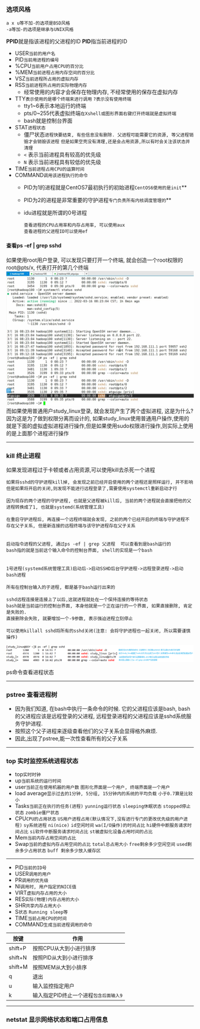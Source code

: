 ### 选项风格
    a x u等不加-的选项是BSD风格
    -a等加-的选项是继承与UNIX风格
    
**PPID**就是指该进程的父进程的ID
**PID**指当前进程的ID
- USER`当前的用户名`
- PID`当前用进程的编号`
- %CPU`当前用户占用CPU的百分比`
- %MEM`当前进程占用内存空间的百分比`
- VSZ`当前进程所占用的虚拟内存`
- RSS`当前进程所占用的实际物理内存`
  - 经常使用的内容才会保存在物理内存, 不经常使用的保存在虚拟内存
- TTY`表示使用的是哪个终端来进行调用` `?表示没有使用终端`
  - tty1~6表示本地运行的终端
  - pts/0~255代表虚拟终端`在Xshell或图形界面右键打开终端就是虚拟终端`
  - bash就是控制台界面
- STAT`进程状态`
  - 僵尸状态`进程快要结束, 有些信息没有删除. 父进程可能需要它的资源, 等父进程销毁才会销毁该进程` `但是如果空壳没有清理,还是会占用资源,所以有时会关注该状态并清理`
  - `<` 表示当前进程具有较高的优先级
  - `N` 表示当前进程具有较低的优先级
- TIME`当前进程占用CPU的运算时间`
- COMMAND`调用该进程执行的命令`
  - PID为1的进程就是CentOS7最初执行的初始进程`CentOS6使用的是init`**
  - PID为2的进程是非常重要的守护进程`专门负责所有内核调度管理的`**
  - idu进程就是所谓的0号进程


        查看进程的CPU占用率和内存占用率, 可以使用aux
        查看进程的父进程ID可以使用ef
#### 查看ps -ef | grep sshd
如果使用root用户登录, 可以发现只要打开一个终端, 就会创造一个root权限的root@pts/x, 代表打开的第几个终端
![imag](Snipaste_2023-10-03_17-58-06.png)
而如果使用普通用户study_linux登录, 就会发现产生了两个虚拟进程, 这是为什么?\
因为这是为了做到权限分离而设计的, 如果study_linux使用普通用户操作,使用的就是下面的虚拟虚拟进程进行操作,但是如果使用sudo权限进行操作,则实际上使用的是上面那个进程进行操作

---
### kill 终止进程
如果发现进程过于卡顿或者占用资源,可以使用kill去杀死一个进程

    如果将sshd的守护进程kill掉, 会发现之前已经开启使用的两个进程还是照样运行, 并不影响
    但是如果将开启的关闭,则发现不能进行远程登录了,需要使用systemctl重新启动才行

    因为现存的两个进程的守护进程, 也就是父进程被kill后, 当前的两个进程就会直接把他的父进程转换成了1, 也就是systemd(系统管理工具)

    在重启守护进程后, 再连接一个远程终端就会发现, 之前的两个已经开启的终端与守护进程不存在父子关系, 但是新连接的远程终端与该守护进程存在父子关系
    

    启动指令进程的父进程, 通过ps -ef | grep 父进程  可以查看到是bash运行的
    bash指的就是当前这个输入命令的控制台界面, shell的实现是一个bash


    1号进程(systemd系统管理工具)启动后->启动SSHD后台守护进程->远程登录进程->启动bash进程

    所有在控制台输入的子进程, 都是基于bash运行出来的

    sshd远程连接是连接上了以后,这就进程就处在一个保持连接的等待状态
    bash就是当前运行的控制台界面, 本身他就是一个正在运行的一个界面, 如果直接删除, 肯定是失败的.
    直接删除会失败, 就要增加一个-9参数, 表示强迫进程立刻停止

    可以使用killall sshd将所有的sshd关闭(注意: 会将守护进程也一起关闭, 所以需要谨慎操作)
    

![imag](Snipaste_2023-10-04_16-47-45.png)

ps命令查看进程状态

---
### pstree 查看进程树
- 因为我们知道, 在bash中执行一条命令的时候. 它的父进程应该是bash, bash的父进程应该是远程登录的父进程, 远程登录进程的父进程应该是sshd系统服务守护进程.
- 按照这个父子进程来逐级查看他们的父子关系会显得格外麻烦.
- 因此,出现了pstree,能一次性查看所有的父子关系

---
### top 实时监控系统进程状态
- top`实时时钟`
- up`当前系统的运行时间`
- user`当前正在使用机器的用户数` `图形化界面是一个用户, 终端界面是一个用户`
- load average`显示过去的1分钟, 5分组, 15分钟内的系统的平均负载` `小于0.7算是比较小`
- Tasks`当前正在执行的任务(进程)` `yunning运行状态` `sleeping休眠状态` `stopped停止状态` `zombie僵尸状态`
- CPU`CPU的占用状态` `US用户进程占用(默认情况下,没有进行专门的更改优先级的用户进程)` `sy系统进程` `ni(nice)` `id空闲时间` `wa(I/O操作)的时间占比` `hi硬件中断服务请求时间占比` `si软件中断服务请求时间占比` `st被虚拟化设备占用时间的占比`
- Mem`当前内存占用空间的占比`
- Swap`当前的虚拟内存占用空间的占比` `total总占用大小` `free剩余多少空闲空间` `used剩余多少占用状态` `buff 剩余多少放入缓存区`

---
- PID`当前的ID号`
- USER`调用的用户`
- PR`调用的优先级`
- NI`调用时, 用户指定的NICE值`
- VIRT`虚拟内存占用的大小`
- RES`实际(物理)内存占用的大小`
- SHR`共享内存占用大小`
- S`状态` `Running sleep等`
- TIME`当前占用CPU的时间`
- COMMAND`生成当前进程调用的命令`

|按键|作用|
|---|---|
|shift+P|按照CPU从大到小进行排序|
|shift+N|按照PID从大到小进行排序|
|shift+M|按照MEM从大到小排序|
|q|退出|
|u|输入监控指定用户|
|k|输入指定PID终止一个进程`包含后面输入9`|

---
### netstat 显示网络状态和端口占用信息
